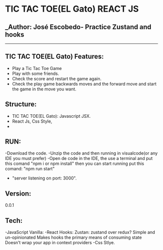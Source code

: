 # TIC TAC TOE(EL Gato) REACT JS
## _Author: José Escobedo- Practice Zustand and hooks

-------

##  TIC TAC TOE(EL Gato) Features:

- Play a Tic Tac Toe Game
- Play with some friends.
- Check the score and restart the game again.
- Check the play game backwards moves and the forward move and start the game in the move you want.

## Structure:

- TIC TAC TOE(EL Gato): Javascript JSX.
- React Js, Css Style, 
- 
## RUN: 
-Download the code.
-Unzip the code and then running in visualcode(or any IDE you must prefer)
-Open de code in the IDE, the use a terminal and put this comand
"npm i or npm install"
then you can start running put this comand:
"npm run start"
- "server listening on port: 3000".

## Version: 
0.0.1

## Tech:
-JavaScript Vanilla:
-React Hooks:
Zustan: zustand over redux?
Simple and un-opinionated
Makes hooks the primary means of consuming state
Doesn't wrap your app in context providers
-Css Stlye.

